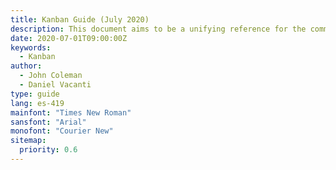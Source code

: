 ```yaml
---
title: Kanban Guide (July 2020)
description: This document aims to be a unifying reference for the community by offering the minimal guidance for Kanban. Depending on the context, various approaches can complement Kanban, allowing it to accommodate the full spectrum of value delivery and organizational challenges.
date: 2020-07-01T09:00:00Z
keywords:
  - Kanban
author:
  - John Coleman
  - Daniel Vacanti
type: guide
lang: es-419
mainfont: "Times New Roman"
sansfont: "Arial"
monofont: "Courier New"
sitemap:
  priority: 0.6
---
```

